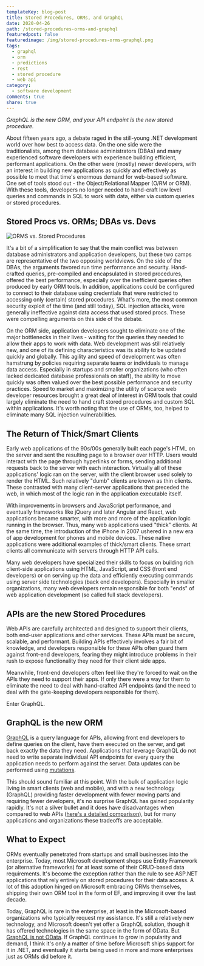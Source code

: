 ```yaml
---
templateKey: blog-post
title: Stored Procedures, ORMs, and GraphQL
date: 2020-04-26
path: /stored-procedures-orms-and-graphql
featuredpost: false
featuredimage: /img/stored-procedures-orms-graphql.png
tags:
  - graphql
  - orm
  - predictions
  - rest
  - stored procedure
  - web api
category:
  - software development
comments: true
share: true
---
```


_GraphQL is the new ORM, and your API endpoint is the new stored procedure._

About fifteen years ago, a debate raged in the still-young .NET development world over how best to access data. On the one side were the traditionalists, among them database administrators (DBAs) and many experienced software developers with experience building efficient, performant applications. On the other were (mostly) newer developers, with an interest in building new applications as quickly and effectively as possible to meet that time's enormous demand for web-based software. One set of tools stood out - the Object/Relational Mapper (O/RM or ORM). With these tools, developers no longer needed to hand-craft low level queries and commands in SQL to work with data, either via custom queries or stored procedures.

## Stored Procs vs. ORMs; DBAs vs. Devs

![ORMS vs. Stored Procedures](/img/orms-vs-stored-procedures-1536x1023.jpg)

It's a bit of a simplification to say that the main conflict was between database administrators and application developers, but these two camps are representative of the two opposing worldviews. On the side of the DBAs, the arguments favored run time performance and security. Hand-crafted queries, pre-compiled and encapsulated in stored procedures, offered the best performance, especially over the inefficient queries often produced by early ORM tools. In addition, applications could be configured to connect to their database using credentials that were restricted to accessing only (certain) stored procedures. What's more, the most common security exploit of the time (and still today), SQL injection attacks, were generally ineffective against data access that used stored procs. These were compelling arguments on this side of the debate.

On the ORM side, application developers sought to eliminate one of the major bottlenecks in their lives - waiting for the queries they needed to allow their apps to work with data. Web development was still relatively new, and one of its defining characteristics was its ability to be updated quickly and globally. This agility and speed of development was often hamstrung by policies requiring separate teams or individuals to manage data access. Especially in startups and smaller organizations (who often lacked dedicated database professionals on staff), the ability to move quickly was often valued over the best possible performance and security practices. Speed to market and maximizing the utility of scarce web developer resources brought a great deal of interest in ORM tools that could largely eliminate the need to hand craft stored procedures and custom SQL within applications. It's worth noting that the use of ORMs, too, helped to eliminate many SQL injection vulnerabilities.

## The Return of Thick/Smart Clients

Early web applications of the 90s/00s generally built each page's HTML on the server and sent the resulting page to a browser over HTTP. Users would interact with the page through hyperlinks or forms, sending additional requests back to the server with each interaction. Virtually all of these applications' logic ran on the server, with the client browser used solely to render the HTML. Such relatively "dumb" clients are known as thin clients. These contrasted with many client-server applications that preceded the web, in which most of the logic ran in the application executable itself.

With improvements in browsers and JavaScript performance, and eventually frameworks like jQuery and later Angular and React, web applications became smarter, with more and more of the application logic running in the browser. Thus, many web applications used "thick" clients. At the same time, the introduction of the iPhone in 2007 ushered in a new era of app development for phones and mobile devices. These native applications were additional examples of thick/smart clients. These smart clients all communicate with servers through HTTP API calls.

Many web developers have specialized their skills to focus on building rich client-side applications using HTML, JavaScript, and CSS (front end developers) or on serving up the data and efficiently executing commands using server side technologies (back end developers). Especially in smaller organizations, many web developers remain responsible for both "ends" of web application development (so called full stack developers).

## APIs are the new Stored Procedures

Web APIs are carefully architected and designed to support their clients, both end-user applications and other services. These APIs must be secure, scalable, and performant. Building APIs effectively involves a fair bit of knowledge, and developers responsible for these APIs often guard them against front-end developers, fearing they might introduce problems in their rush to expose functionality they need for their client side apps.

Meanwhile, front-end developers often feel like they're forced to wait on the APIs they need to support their apps. If only there were a way for them to eliminate the need to deal with hand-crafted API endpoints (and the need to deal with the gate-keeping developers responsible for them).

Enter GraphQL.

## GraphQL is the new ORM

[GraphQL](https://graphql.org/) is a query language for APIs, allowing front end developers to define queries on the client, have them executed on the server, and get back exactly the data they need. Applications that leverage GraphQL do not need to write separate individual API endpoints for every query the application needs to perform against the server. Data updates can be performed using [mutations](https://graphql.org/graphql-js/mutations-and-input-types/).

This should sound familiar at this point. With the bulk of application logic living in smart clients (web and mobile), and with a new technology (GraphQL) providing faster development with fewer moving parts and requiring fewer developers, it's no surprise GraphQL has gained popularity rapidly. It's not a silver bullet and it does have disadvantages when compared to web APIs ([here's a detailed comparison](https://goodapi.co/blog/rest-vs-graphql)), but for many applications and organizations these tradeoffs are acceptable.

## What to Expect

ORMs eventually penetrated from startups and small businesses into the enterprise. Today, most Microsoft development shops use Entity Framework (or alternative frameworks) for at least some of their CRUD-based data requirements. It's become the exception rather than the rule to see ASP.NET applications that rely entirely on stored procedures for their data access. A lot of this adoption hinged on Microsoft embracing ORMs themselves, shipping their own ORM tool in the form of EF, and improving it over the last decade.

Today, GraphQL is rare in the enterprise, at least in the Microsoft-based organizations who typically request my assistance. It's still a relatively new technology, and Microsoft doesn't yet offer a GraphQL solution, though it has offered technologies in the same space in the form of OData. But [GraphQL is not OData](https://jeffhandley.com/2018-09-13/graphql-is-not-odata). If GraphQL continues to grow in popularity and demand, I think it's only a matter of time before Microsoft ships support for it in .NET, and eventually it starts being used in more and more enterprises just as ORMs did before it.
